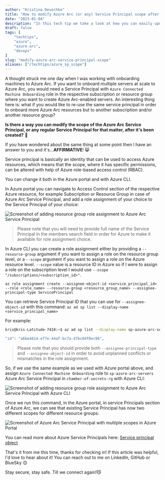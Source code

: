 ```yaml
---
author: "Kristina Devochko"
title: "How to modify Azure Arc (or any) Service Principal scope after creation"
date: "2023-01-04"
description: "In this tech tip we take a look at how you can easily update the scope of an Azure Arc Service Principal or any other Service Principal after it has been created."
draft: false
tags: [
    "techtips",
    "azure",
    "azure-arc",
    "devops"
]
slug: "modify-azure-arc-service-principal-scope"
aliases: ["/techtips/azure_sp_scope"]
---
```


A thought struck me one day when I was working with onboarding machines to Azure Arc. If you want to onboard multiple servers at scale to Azure Arc, you would need a Service Principal with ```Azure Connected Machine Onboarding``` role in the respective subscription or resource group where you want to create Azure Arc-enabled servers. An interesting thing here is: what if you would like to re-use the same service principal in order to onboard more Azure Arc resources but to another subscription and/or another resource group?

**Is there a way you can modify the scope of the Azure Arc Service Principal, or any regular Service Principal for that matter, after it's been created?** 🧐

If you have wondered about the same thing at some point then I have an answer to you and it's...**AFFIRMATIVE**! 😸

Service principal is basically an identity that can be used to access Azure resources, which means that the scope, where it has specific permissions, can be altered with help of Azure role-based access control (RBAC).

You can change it both in the Azure portal and with Azure CLI.

In Azure portal you can navigate to Access Control section of the respective Azure resource, for example Subscription or Resource Group in case of Azure Arc Service Principal, and add a role assignment of your choice to the Service Principal of your choice:

![Screenshot of adding resource group role assignment to Azure Arc Service Principal](../../images/tech_tips/azure_arc_sp_portal.png)

> Please note that you will need to provide full name of the Service Principal in the members search field in order for Azure to make it available for role assignment choice.

In Azure CLI you can create a role assignment either by providing a ```--resource-group``` argument if you want to assign a role on the resource group level, or a ```--scope``` argument if you want to assign a role on the Azure resource level. ```--scope``` value is a resource ID in Azure so if I were to assign a role on the subscription level I would use ```--scope "/subscriptions/<subscription_id>"```.

```az role assignment create --assignee-object-id <service_principal_id> --role <role_name> --resource-group <resource_group_name> --assignee-principal-type ServicePrincipal```

You can retrieve Service Principal ID that you can use for ```--assignee-object-id``` with this command: ```az ad sp list --display-name <service_principal_name>```

For example:

``` bash
kris@kris-Latitude-7410:~$ az ad sp list --display-name sp-azure-arc-servers | grep id

"id": "a6be4614-ef7e-44af-bc7a-47bc0df0ec96",

```

> Please note that you should provide both ```--assignee-principal-type``` and ```--assignee-object-id``` in order to avoid unplanned conflicts or mismatches in the role assignment.

So, if we use the same example as we used with Azure portal above, and assign ```Azure Connected Machine Onboarding```  role to ```sp-azure-arc-servers``` Azure Arc Service Principal in ```chamber-of-secrets-rg``` with Azure CLI:

![Screenshot of adding resource group role assignment to Azure Arc Service Principal with Azure CLI](../../images/tech_tips/azure_arc_sp_cli.png)

Once we run this command, in the Azure portal, in service Principals section of Azure Arc, we can see that existing Service Principal has now two different scopes for different resource groups:

![Screenshot of Azure Arc Service Principal with multiple scopes in Azure Portal](../../images/tech_tips/azure_arc_sp_scope_portal.png)

You can read more about Azure Service Principals here: [Service principal object](https://learn.microsoft.com/en-us/azure/active-directory/develop/app-objects-and-service-principals#service-principal-object)

That's it from me this time, thanks for checking in!
If this article was helpful, I'd love to hear about it! You can reach out to me on LinkedIn, GitHub or BlueSky 😊

Stay secure, stay safe.
Till we connect again!😼
